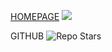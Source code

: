 [HOMEPAGE](https://realliyifei.github.io)  ![](https://komarev.com/ghpvc/?username=realliyifei&label=Views&color=0ABAB5)

GITHUB ![Repo Stars](https://img.shields.io/github/stars/realliyifei?label=Stars&style=social) 
